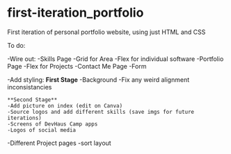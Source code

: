 # first-iteration_portfolio

First iteration of personal portfolio website, using just HTML and CSS

To do:

-Wire out:
-Skills Page
-Grid for Area
-Flex for individual software
-Portfolio Page
-Flex for Projects
-Contact Me Page
-Form

-Add styling:
**First Stage**
-Background
-Fix any weird alignment inconsistancies

    **Second Stage**
    -Add picture on index (edit on Canva)
    -Source logos and add different skills (save imgs for future iterations)
    -Screens of DevHaus Camp apps
    -Logos of social media

-Different Project pages
-sort layout
